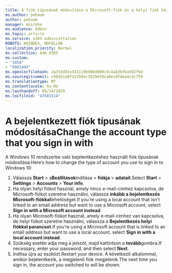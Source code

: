 ```yaml
---
title: A fiók típusának módosítása a Microsoft-fiók és a helyi fiók között
ms.author: pebaum
author: pebaum
manager: mnirkhe
ms.audience: Admin
ms.topic: article
ms.service: o365-administration
ROBOTS: NOINDEX, NOFOLLOW
localization_priority: Normal
ms.collection: Adm_O365
ms.custom:
- "3450"
- "9001449"
ms.openlocfilehash: 2a353d83e341119b900d900c8c4a83bfba582f6d
ms.sourcegitcommit: c6692ce0fa1358ec3529e59ca0ecdfdea4cdc759
ms.translationtype: MT
ms.contentlocale: hu-HU
ms.lasthandoff: 09/14/2020
ms.locfileid: "47681514"
---
```

# <a name="change-the-account-type-that-you-sign-in-with"></a><span data-ttu-id="43054-102">A bejelentkezett fiók típusának módosítása</span><span class="sxs-lookup"><span data-stu-id="43054-102">Change the account type that you sign in with</span></span>

<span data-ttu-id="43054-103">A Windows 10 rendszerbe való bejelentkezéshez használt fiók típusának módosítása:</span><span class="sxs-lookup"><span data-stu-id="43054-103">Here’s how to change the type of account you use to sign in to Windows 10:</span></span>

1. <span data-ttu-id="43054-104">Válassza **Start**  >  a**Beállítások**indítása  >  **fiókja**  >  **adatait**.</span><span class="sxs-lookup"><span data-stu-id="43054-104">Select **Start** > **Settings** > **Accounts** > **Your info**.</span></span>
2. <span data-ttu-id="43054-105">Ha olyan helyi fiókot használ, amely nincs e-mail-címhez kapcsolva, de Microsoft-fiókot szeretne használni, válassza **inkább a bejelentkezés Microsoft-fiókkal**lehetőséget.</span><span class="sxs-lookup"><span data-stu-id="43054-105">If you’re using a local account that isn't linked to an email address but want to use a Microsoft account, select **Sign in with a Microsoft account instead**.</span></span>
3. <span data-ttu-id="43054-106">Ha olyan Microsoft-fiókot használ, amely e-mail-címhez van kapcsolva, de helyi fiókot szeretne használni, válassza a **Bejelentkezés helyi fiókkal parancsot**.</span><span class="sxs-lookup"><span data-stu-id="43054-106">If you’re using a Microsoft account that is linked to an email address but want to use a local account, select **Sign in with a local account instead**.</span></span>
4. <span data-ttu-id="43054-107">Szükség esetén adja meg a jelszót, majd kattintson a **tovább**gombra.</span><span class="sxs-lookup"><span data-stu-id="43054-107">If necessary, enter your password, and then select **Next**.</span></span>
5. <span data-ttu-id="43054-108">Indítsa újra az eszközt.</span><span class="sxs-lookup"><span data-stu-id="43054-108">Restart your device.</span></span> <span data-ttu-id="43054-109">A következő alkalommal, amikor bejelentkezik, a megjelenő fiók megjelenik.</span><span class="sxs-lookup"><span data-stu-id="43054-109">The next time you sign in, the account you switched to will be shown.</span></span>